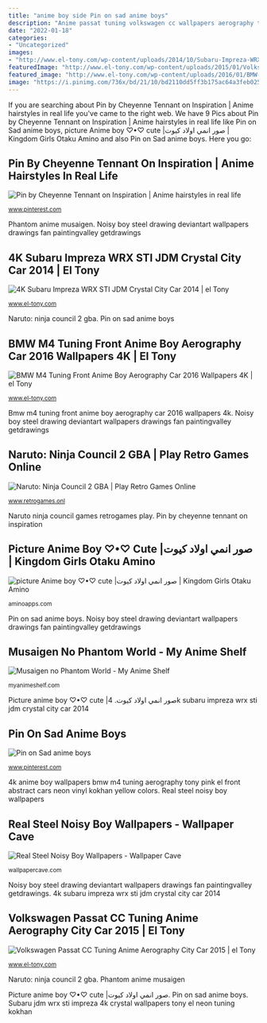```yaml
---
title: "anime boy side Pin on sad anime boys"
description: "Anime passat tuning volkswagen cc wallpapers aerography tony el boy kokhan neon effects"
date: "2022-01-18"
categories:
- "Uncategorized"
images:
- "http://www.el-tony.com/wp-content/uploads/2014/10/Subaru-Impreza-WRX-STI-JDM-Crystal-City-Car-2014-Art-Green-Neon-4K-Wallpapers-design-by-Tony-Kokhan-www.el-tony.com_.jpg"
featuredImage: "http://www.el-tony.com/wp-content/uploads/2015/01/Volkswagen-Passat-CC-Tuning-Anime-Boy-Aerography-City-Car-2015-Art-Pink-Neon-Effects-HD-Wallpapers-design-by-Tony-Kokhan-www.el-tony.com_.jpg"
featured_image: "http://www.el-tony.com/wp-content/uploads/2016/01/BMW-M4-Tuning-Front-Anime-Boy-Aerography-Abstract-Vinyl-Car-2016-Pink-Violet-Neon-Colors-4K-Wallpapers-el-Tony-Cars-design-by-Tony-Kokhan-www.el-tony.com-image.jpg"
image: "https://i.pinimg.com/736x/bd/21/10/bd2110dd5ff3b175ac64a3feb025c079.jpg"
---
```


If you are searching about Pin by Cheyenne Tennant on Inspiration | Anime hairstyles in real life you've came to the right web. We have 9 Pics about Pin by Cheyenne Tennant on Inspiration | Anime hairstyles in real life like Pin on Sad anime boys, picture Anime boy ♡•♡ cute |صور انمي اولاد كيوت | Kingdom Girls Otaku Amino and also Pin on Sad anime boys. Here you go:

## Pin By Cheyenne Tennant On Inspiration | Anime Hairstyles In Real Life

![Pin by Cheyenne Tennant on Inspiration | Anime hairstyles in real life](https://i.pinimg.com/736x/e8/f1/22/e8f122681ff61e359aac935c87bc8893--kawaii-fashion-lolita-fashion.jpg "Bmw m4 tuning front anime boy aerography car 2016 wallpapers 4k")

<small>www.pinterest.com</small>

Phantom anime musaigen. Noisy boy steel drawing deviantart wallpapers drawings fan paintingvalley getdrawings

## 4K Subaru Impreza WRX STI JDM Crystal City Car 2014 | El Tony

![4K Subaru Impreza WRX STI JDM Crystal City Car 2014 | el Tony](http://www.el-tony.com/wp-content/uploads/2014/10/Subaru-Impreza-WRX-STI-JDM-Crystal-City-Car-2014-Art-Green-Neon-4K-Wallpapers-design-by-Tony-Kokhan-www.el-tony.com_.jpg "4k anime boy wallpapers bmw m4 tuning aerography tony pink el front abstract cars neon vinyl kokhan yellow colors")

<small>www.el-tony.com</small>

Naruto: ninja council 2 gba. Pin on sad anime boys

## BMW M4 Tuning Front Anime Boy Aerography Car 2016 Wallpapers 4K | El Tony

![BMW M4 Tuning Front Anime Boy Aerography Car 2016 Wallpapers 4K | el Tony](http://www.el-tony.com/wp-content/uploads/2016/01/BMW-M4-Tuning-Front-Anime-Boy-Aerography-Abstract-Vinyl-Car-2016-Pink-Violet-Neon-Colors-4K-Wallpapers-el-Tony-Cars-design-by-Tony-Kokhan-www.el-tony.com-image.jpg "Naruto: ninja council 2 gba")

<small>www.el-tony.com</small>

Bmw m4 tuning front anime boy aerography car 2016 wallpapers 4k. Noisy boy steel drawing deviantart wallpapers drawings fan paintingvalley getdrawings

## Naruto: Ninja Council 2 GBA | Play Retro Games Online

![Naruto: Ninja Council 2 GBA | Play Retro Games Online](https://1.bp.blogspot.com/-emngyunanUo/W84iwnm8XZI/AAAAAAAAoiQ/jWvtxRlfbn8oyjxE8z-PNvujxbUXVwR1wCLcBGAs/w1200-h630-p-k-no-nu/naruto-ninja-council-2.png "Phantom anime musaigen")

<small>www.retrogames.onl</small>

Naruto ninja council games retrogames play. Pin by cheyenne tennant on inspiration

## Picture Anime Boy ♡•♡ Cute |صور انمي اولاد كيوت | Kingdom Girls Otaku Amino

![picture Anime boy ♡•♡ cute |صور انمي اولاد كيوت | Kingdom Girls Otaku Amino](https://pm1.narvii.com/6509/20f2757dca9b7c7231a44fbe0a56ec14952937dc_hq.jpg "Pin by cheyenne tennant on inspiration")

<small>aminoapps.com</small>

Pin on sad anime boys. Noisy boy steel drawing deviantart wallpapers drawings fan paintingvalley getdrawings

## Musaigen No Phantom World - My Anime Shelf

![Musaigen no Phantom World - My Anime Shelf](https://myanimeshelf.com/upload/dynamic/2015-12/18/phantomworld012.jpg "Volkswagen passat cc tuning anime aerography city car 2015")

<small>myanimeshelf.com</small>

Picture anime boy ♡•♡ cute |صور انمي اولاد كيوت. 4k subaru impreza wrx sti jdm crystal city car 2014

## Pin On Sad Anime Boys

![Pin on Sad anime boys](https://i.pinimg.com/736x/bd/21/10/bd2110dd5ff3b175ac64a3feb025c079.jpg "Bmw m4 tuning front anime boy aerography car 2016 wallpapers 4k")

<small>www.pinterest.com</small>

4k anime boy wallpapers bmw m4 tuning aerography tony pink el front abstract cars neon vinyl kokhan yellow colors. Real steel noisy boy wallpapers

## Real Steel Noisy Boy Wallpapers - Wallpaper Cave

![Real Steel Noisy Boy Wallpapers - Wallpaper Cave](https://wallpapercave.com/wp/wp2678154.jpg "Subaru jdm wrx sti impreza 4k crystal wallpapers tony el neon tuning kokhan")

<small>wallpapercave.com</small>

Noisy boy steel drawing deviantart wallpapers drawings fan paintingvalley getdrawings. 4k subaru impreza wrx sti jdm crystal city car 2014

## Volkswagen Passat CC Tuning Anime Aerography City Car 2015 | El Tony

![Volkswagen Passat CC Tuning Anime Aerography City Car 2015 | el Tony](http://www.el-tony.com/wp-content/uploads/2015/01/Volkswagen-Passat-CC-Tuning-Anime-Boy-Aerography-City-Car-2015-Art-Pink-Neon-Effects-HD-Wallpapers-design-by-Tony-Kokhan-www.el-tony.com_.jpg "Musaigen no phantom world")

<small>www.el-tony.com</small>

Naruto: ninja council 2 gba. Phantom anime musaigen

Picture anime boy ♡•♡ cute |صور انمي اولاد كيوت. Pin on sad anime boys. Subaru jdm wrx sti impreza 4k crystal wallpapers tony el neon tuning kokhan
